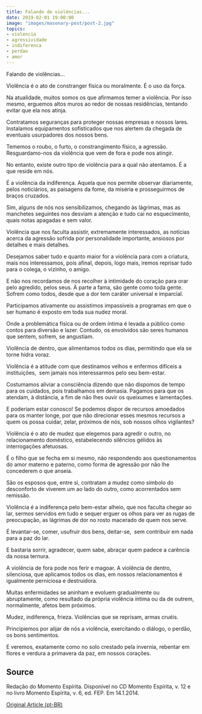 ```yaml
---
title: Falando de violências...
date: 2019-02-01 19:00:00
image: "images/masonary-post/post-2.jpg"
topics: 
- violencia
- agressividade
- indiferenca
- perdao
- amor
---
```


Falando de violências...

Violência é o ato de constranger física ou moralmente. É o uso da força.

Na atualidade, muitos somos os que afirmamos temer a violência. Por isso mesmo,
erguemos altos muros ao redor de nossas residências, tentando evitar que ela
nos atinja.

Contratamos seguranças para proteger nossas empresas e nossos lares. Instalamos
equipamentos sofisticados que nos alertem da chegada de eventuais usurpadores
dos nossos bens.

Tememos o roubo, o furto, o constrangimento físico, a agressão. Resguardamo-nos
da violência que vem de fora e pode nos atingir.

No entanto, existe outro tipo de violência para a qual não atentamos. É a que
reside em nós.

É a violência da indiferença. Aquela que nos permite observar diariamente,
pelos noticiários, as paisagens da fome, da miséria e prosseguirmos de braços
cruzados.

Sim, alguns de nós nos sensibilizamos, chegando às lágrimas, mas as manchetes
seguintes nos desviam a atenção e tudo cai no esquecimento, quais notas
apagadas e sem valor.

Violência que nos faculta assistir, extremamente interessados, as notícias
acerca da agressão sofrida por personalidade importante, ansiosos por detalhes
e mais detalhes.

Desejamos saber tudo e quanto maior for a violência para com a criatura, mais
nos interessamos, pois afinal, depois, logo mais, iremos reprisar tudo para o
colega, o vizinho, o amigo.

E não nos recordamos de nos recolher à intimidade do coração para orar pelo
agredido, pelos seus. À parte a fama, são gente como toda gente. Sofrem como
todos, desde que a dor tem caráter universal e imparcial.

Participamos ativamente ou assistimos impassíveis a programas em que o ser
humano é exposto em toda sua nudez moral.

Onde a problemática física ou de ordem íntima é levada a público como contos
para diversão e lazer. Contudo, os envolvidos são seres humanos que sentem,
sofrem, se angustiam.

Violência de dentro, que alimentamos todos os dias, permitindo que ela se torne
hidra voraz.

Violência é a atitude com que destinamos velhos e enfermos difíceis a
instituições,  sem jamais nos interessarmos pelo seu bem-estar.

Costumamos aliviar a consciência dizendo que não dispomos de tempo para os
cuidados, pois trabalhamos em demasia. Pagamos para que os atendam, à
distância, a fim de não lhes ouvir os queixumes e lamentações.

E poderiam estar conosco! Se podemos dispor de recursos amoedados para os
manter longe, por que não direcionar esses mesmos recursos a quem os possa
cuidar, zelar, próximos de nós, sob nossos olhos vigilantes?

Violência é o ato de mudez que elegemos para agredir o outro, no relacionamento
doméstico, estabelecendo silêncios gélidos às interrogações afetuosas.

É o filho que se fecha em si mesmo, não respondendo aos questionamentos do amor
materno e paterno, como forma de agressão por não lhe concederem o que anseia.

São os esposos que, entre si, contratam a mudez como símbolo do desconforto de
viverem um ao lado do outro, como acorrentados sem remissão.

Violência é a indiferença pelo bem-estar alheio, que nos faculta chegar ao lar,
sermos servidos em tudo e sequer erguer os olhos para ver as rugas de
preocupação, as lágrimas de dor no rosto macerado de quem nos serve.

É levantar-se, comer, usufruir dos bens, deitar-se,  sem contribuir em nada
para a paz do lar.

E bastaria sorrir, agradecer, quem sabe, abraçar quem padece a carência da
nossa ternura.

A violência de fora pode nos ferir e magoar. A violência de dentro, silenciosa,
que aplicamos todos os dias, em nossos relacionamentos é igualmente perniciosa
e destruidora.

Muitas enfermidades se aninham e evoluem gradualmente ou abruptamente, como
resultado da própria violência íntima ou da de outrem, normalmente, afetos bem
próximos.

Mudez, indiferença, frieza. Violências que se reprisam, armas cruéis.

Principiemos por alijar de nós a violência, exercitando o diálogo, o perdão, os
bons sentimentos.

E veremos, exatamente como no solo crestado pela invernia, rebentar em flores e
verdura a primavera da paz, em nossos corações.

## Source
Redação do Momento Espírita.
Disponível no CD Momento Espírita, v. 12 e no
livro Momento Espírita, v. 6, ed. FEP.
Em 14.1.2014.

[Original Article (pt-BR)](http://www.momento.com.br/pt/ler_texto.php?id=1578)

